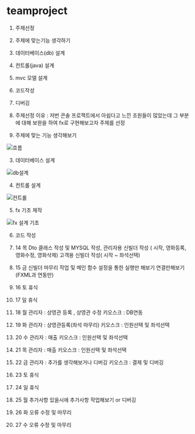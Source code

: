 # teamproject

1. 주제선정
2. 주제에 맞는기능 생각하기
3. 데이터베이스(db) 설계
4. 컨트롤(java) 설계
5. mvc 모델 설계
6. 코드작성
7. 디버깅






1. 주제선정 
이유 : 저번 콘솔 프로젝트에서 아쉽다고 느낀 조원들이 많았는데 그 부분에 대해 보완을 하여 fx로 구현해보고자 주제를 선정



2. 주제에 맞는 기능 생각해보기

![흐름](https://user-images.githubusercontent.com/100548259/163805187-eea74672-4665-462d-ae0d-937634e8b15e.PNG)



3. 데이터베이스 설계

![db설계](https://user-images.githubusercontent.com/100548259/163805264-1b064871-20f3-4a6f-8552-0fbda9b6cd5a.PNG)



4. 컨트롤 설계

![컨트롤](https://user-images.githubusercontent.com/100548259/163805424-65ed3a59-bdb3-40b7-917a-dbb8ae1381f7.PNG)



5. fx 기초 제작

![fx 설계 기초](https://user-images.githubusercontent.com/100548259/163805529-4673ef03-c8c9-4ed9-9634-6eeb47a376c3.PNG)

6. 코드 작성



4. 14 목
Dto 클래스 작성 및 MYSQL 작성, 관리자용 신빌더 작성 ( 시작, 영화등록, 영화수정, 영화삭제)
고객용 신빌더 작성( 시작 ~ 좌석선택)

4. 15 금
신빌더 마무리 작업 및 메인 함수 설정을 통한 실행만 해보기
연결만해보기(FXML과 연동만)

4. 16 토 휴식
4. 17 일 휴식

4. 18 월  관리자 : 상영관 등록 , 상영관 수정
	키오스크 : DB연동
4. 19 화
	관리자 : 상영관등록(좌석 마무리)
	키오스크 : 인원선택 및 좌석선택
4. 20 수
	관리자 : 매출
	키오스크 : 인원선택 및 좌석선택
4. 21 목
	관리자 : 매출
	키오스크 : 인원선택 및 좌석선택

4. 22 금 	관리자 : 추가를 생각해보거나 디버깅
	키오스크 : 결제 및 디버깅

4. 23 토 휴식
4. 24 일 휴식

4. 25 월 추가사항 있을시에 추가사항 작업해보기 or 디버깅
4. 26 화 오류 수정 및 마무리
4. 27 수 오류 수정 및 마무리


